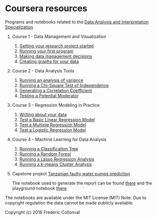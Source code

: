 # Coursera resources

Programs and notebooks related to the [Data Analysis and Interpretation Specialization](https://www.coursera.org/specializations/data-analysis)

1. Course 1 - Data Management and Visualization
    1. [Getting your research project started](http://fcollonval.tumblr.com/post/144046667654/is-internet-usage-increasing-suicide-rate)
    2. [Running your first program](Data_Analysis_First_Program.ipynb)
    3. [Making data management decisions](Making_Data_Management.ipynb)
    4. [Creating graphs for your data](Visualizing_Data.ipynb)

2. Course 2 - Data Analysis Tools
    1. [Running an analysis of variance](Analysis_Variance.ipynb)
    2. [Running a Chi-Square Test of Independence](Chi-Square_Test.ipynb)
    3. [Generating a Correlation Coefficient](PearsonCorrelation.ipynb)
    4. [Testing a Potential Moderator](PotentialModerator.ipynb)

3. Course 3 - Regression Modeling in Practice
    1. [Writing about your data](WritingAboutData.ipynb)
    2. [Test a Basic Linear Regression Model](BasicLinearRegression.ipynb)
    3. [Test a Multiple Regression Model](MultipleRegression.ipynb)
    4. [Test a Logistic Regression Model](LogisticRegression.ipynb)

4. Course 4 - Machine Learning for Data Analysis
    1. [Running a Classification Tree](ClassificationTree.ipynb)
    2. [Running a Random Forest](RandomForest.ipynb)
    3. [Running a Lasso Regression Analysis](LassoRegression.ipynb)
    4. [Running a k-means Cluster Analysis](KMeansCluster.ipynb)

5. Capstone project [Tanzanian faulty water pumps prediction](TanzanianWaterPumpsPrediction.pdf)
    
    The notebook used to generate the report can be found [there](WaterPumpsPrediction.ipynb) and the playground notebook [there](WaterPumpsPredictionAnalysis.ipynb)

The notebooks are available under the MIT License (MIT)
Note: Due to copyright regulation the data cannot be made publicly available. 

Copyright (c) 2016 Frederic Collonval